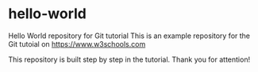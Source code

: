 # hello-world
Hello World repository for Git tutorial
This is an example repository for the Git tutoial on https://www.w3schools.com

This repository is built step by step in the tutorial.
Thank you for attention!
